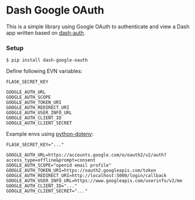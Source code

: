 # Dash Google OAuth

This is a simple library using Google OAuth to authenticate and view a Dash app
written based on [dash-auth](https://github.com/plotly/dash-auth).

### Setup
```
$ pip install dash-google-oauth
```
Define following EVN variables:
```
FLASK_SECRET_KEY

GOOGLE_AUTH_URL
GOOGLE_AUTH_SCOPE
GOOGLE_AUTH_TOKEN_URI
GOOGLE_AUTH_REDIRECT_URI
GOOGLE_AUTH_USER_INFO_URL
GOOGLE_AUTH_CLIENT_ID
GOOGLE_AUTH_CLIENT_SECRET
```
Example envs using [python-dotenv](https://pypi.org/project/python-dotenv/):
```
FLASK_SECRET_KEY="..."

GOOGLE_AUTH_URL=https://accounts.google.com/o/oauth2/v2/auth?access_type=offline&prompt=consent
GOOGLE_AUTH_SCOPE="openid email profile"
GOOGLE_AUTH_TOKEN_URI=https://oauth2.googleapis.com/token
GOOGLE_AUTH_REDIRECT_URI=http://localhost:5000/login/callback
GOOGLE_AUTH_USER_INFO_URL=https://www.googleapis.com/userinfo/v2/me
GOOGLE_AUTH_CLIENT_ID="..."
GOOGLE_AUTH_CLIENT_SECRET="..."
```
